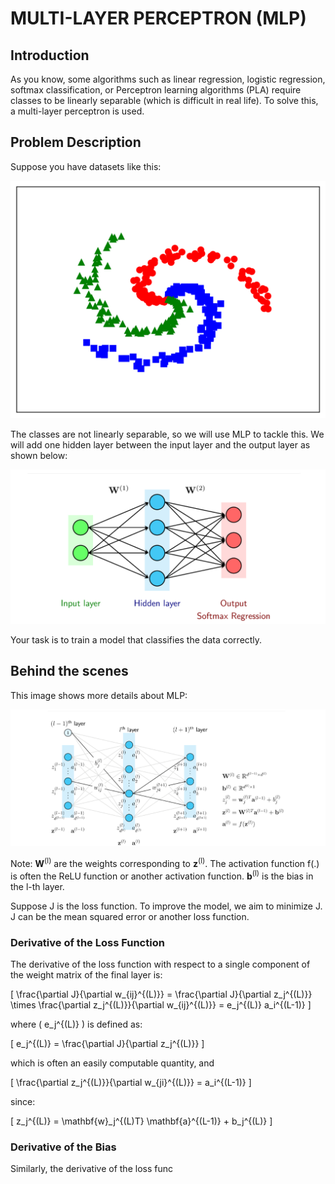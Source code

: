 # MULTI-LAYER PERCEPTRON (MLP)

## Introduction

As you know, some algorithms such as linear regression, logistic regression, softmax classification, or Perceptron learning algorithms (PLA) require classes to be linearly separable (which is difficult in real life). To solve this, a multi-layer perceptron is used.

## Problem Description
Suppose you have datasets like this:

![Dataset Example](Image/EX.png)

The classes are not linearly separable, so we will use MLP to tackle this. We will add one hidden layer between the input layer and the output layer as shown below:

![MLP Hidden Layer](Image/HiddenLayer.png)

Your task is to train a model that classifies the data correctly.

## Behind the scenes

This image shows more details about MLP:

![More Detail MLP Hidden Layer](Image/MoreDetailHiddenlayer.png)

Note: **W**<sup>(l)</sup> are the weights corresponding to **z**<sup>(l)</sup>. The activation function f(.) is often the ReLU function or another activation function. **b**<sup>(l)</sup> is the bias in the l-th layer.

Suppose J is the loss function. To improve the model, we aim to minimize J. J can be the mean squared error or another loss function.

### Derivative of the Loss Function
The derivative of the loss function with respect to a single component of the weight matrix of the final layer is:

\[
\frac{\partial J}{\partial w_{ij}^{(L)}} = \frac{\partial J}{\partial z_j^{(L)}} \times \frac{\partial z_j^{(L)}}{\partial w_{ij}^{(L)}} = e_j^{(L)} a_i^{(L-1)}
\]

where \( e_j^{(L)} \) is defined as:

\[
e_j^{(L)} = \frac{\partial J}{\partial z_j^{(L)}}
\]

which is often an easily computable quantity, and

\[
\frac{\partial z_j^{(L)}}{\partial w_{ji}^{(L)}} = a_i^{(L-1)}
\]

since:

\[
z_j^{(L)} = \mathbf{w}_j^{(L)T} \mathbf{a}^{(L-1)} + b_j^{(L)}
\]

### Derivative of the Bias
Similarly, the derivative of the loss func
